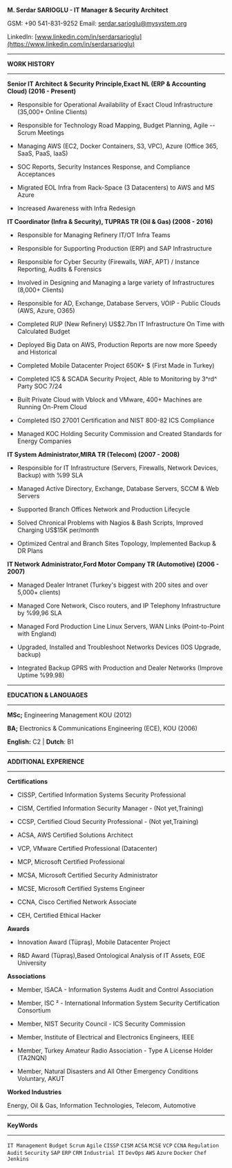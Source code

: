 **M. Serdar SARIOGLU - IT Manager & Security Architect**

GSM: +90 541-831-9252 Email: <serdar.sarioglu@mysystem.org>

LinkedIn:
[www.linkedin.com/in/serdarsarioglu](https://www.linkedin.com/in/serdarsarioglu)


-------------------------------------------------------------- ------------------
**WORK HISTORY**
-------------------------------------------------------------- ------------------

**Senior IT Architect & Security Principle,Exact NL (ERP & Accounting Cloud) (2016 - Present)**

-   Responsible for Operational Availability of Exact Cloud
    Infrastructure (35,000+ Online Clients)

-   Responsible for Technology Road Mapping, Budget Planning, Agile --
    Scrum Meetings

-   Managing AWS (EC2, Docker Containers, S3, VPC), Azure (Office 365,
    SaaS, PaaS, IaaS)

-   SOC Reports, Security Instances Response, and Compliance Acceptances



-   Migrated EOL Infra from Rack-Space (3 Datacenters) to AWS and MS
    Azure

-   Increased Awareness with Infra Redesign



**IT Coordinator (Infra & Security), TUPRAS TR (Oil & Gas) (2008 - 2016)**


-   Responsible for Managing Refinery IT/OT Infra Teams

-   Responsible for Supporting Production (ERP) and SAP Infrastructure

-   Responsible for Cyber Security (Firewalls, WAF, APT) / Instance
    Reporting, Audits & Forensics

-   Involved in Designing and Managing a large variety of
    Infrastructures (8,000+ Clients)

-   Responsible for AD, Exchange, Database Servers, VOIP - Public Clouds
    (AWS, Azure, O365)

<!-- -->

-   Completed RUP (New Refinery) US\$2.7bn IT Infrastructure On Time
    with Calculated Budget

-   Deployed Big Data on AWS, Production Reports are now more Speedy and
    Historical

-   Completed Mobile Datacenter Project 650K+ \$ (First Made in Turkey)

-   Completed ICS & SCADA Security Project, Able to Monitoring by 3^rd^
    Party SOC 7/24

-   Built Private Cloud with Vblock and VMware, 400+ Machines are
    Running On-Prem Cloud

-   Completed ISO 27001 Certification and NIST 800-82 ICS Compliance

-   Managed KOC Holding Security Commission and Created Standards for
    Energy Companies



**IT System Administrator,MIRA TR (Telecom) (2007 - 2008)**
  
-   Responsible for IT Infrastructure (Servers, Firewalls, Network
    Devices, Backup) with %99 SLA

-   Managed Active Directory, Exchange, Database Servers, SCCM & Web
    Servers

-   Supported Branch Offices Network and Production Lifecycle

<!-- -->

-   Solved Chronical Problems with Nagios & Bash Scripts, Improved
    Charging US\$15K per/month

-   Optimized Central and Branch Sites Topology, Implemented Backup & DR
    Plans

 
**IT Network Administrator,Ford Motor Company TR (Automotive) (2006 - 2007)**


-   Managed Dealer Intranet (Turkey\'s biggest with 200 sites and over
    5,000+ clients)

-   Managed Core Network, Cisco routers, and IP Telephony Infrastructure
    by %99,96 SLA

-   Managed Ford Production Line Linux Servers, WAN Links
    (Point-to-Point with England)

<!-- -->

-   Upgraded, Installed and Troubleshoot Networks Devices (IOS Upgrade,
    backup)

-   Integrated Backup GPRS with Production and Dealer Networks (Improve
    Uptime %99.98)

-------------------------------------------------------------- ------------------
**EDUCATION & LANGUAGES**
-------------------------------------------------------------- ------------------

**MSc;** Engineering Management KOU (2012)

**BA;** Electronics & Communications Engineering (ECE), KOU (2006)

**English:** C2 \| **Dutch**: B1

-------------------------------------------------------------- ------------------
**ADDITIONAL EXPERIENCE**
-------------------------------------------------------------- ------------------

**Certifications**

-   CISSP, Certified Information Systems Security Professional

-   CISM, Certified Information Security Manager - (Not yet,Training)

-   CCSP, Certified Cloud Security Professional - (Not yet,Training)

-   ACSA, AWS Certified Solutions Architect

-   VCP, VMware Certified Professional (Datacenter)

-   MCP, Microsoft Certified Professional

-   MCSA, Microsoft Certified Security Administrator

-   MCSE, Microsoft Certified Systems Engineer

-   CCNA, Cisco Certified Network Associate

-   CEH, Certified Ethical Hacker


**Awards**

-   Innovation Award (Tüpraş), Mobile Datacenter Project

-   R&D Award (Tüpraş),Based Ontological Analysis of IT Assets, EGE University


**Associations**

-   Member, ISACA - Information Systems Audit and Control Association

-   Member, ISC ² - International Information System Security Certification Consortium

-   Member, NIST Security Council - ICS Security Commission

-   Member, Institute of Electrical and Electronics Engineers, IEEE

-   Member, Turkey Amateur Radio Association - Type A License Holder (TA2NQN)

-   Member, Natural Disasters and All Other Emergency Conditions Voluntary, AKUT


**Worked Industries**

Energy, Oil & Gas, Information Technologies, Telecom, Automotive

-------------------------------------------------------------- ------------------
**KeyWords**
-------------------------------------------------------------- ------------------
`IT Management` `Budget` `Scrum` `Agile` `CISSP` `CISM` `ACSA` `MCSE` `VCP` `CCNA` `Regulation` `Audit` `Security` `SAP` `ERP` `CRM` `Industrial IT` `DevOps` `AWS` `Azure` `Docker` `Chef` `Jenkins` 

